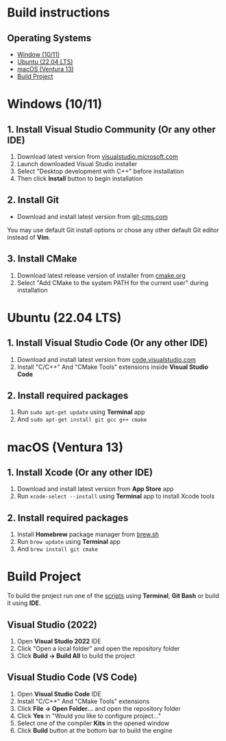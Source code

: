 # Build instructions

## Operating Systems

* [Window (10/11)](BUILDING.md#windows-1011)
* [Ubuntu (22.04 LTS)](BUILDING.md#ubuntu-2204-lts)
* [macOS (Ventura 13)](BUILDING.md#macos-monterey-12)
* [Build Project](BUILDING.md#build-project)


# Windows (10/11)

## 1. Install Visual Studio Community (Or any other IDE)

1. Download latest version from [visualstudio.microsoft.com](https://visualstudio.microsoft.com/downloads)
2. Launch downloaded Visual Studio installer
3. Select "Desktop development with C++" before installation
4. Then click **Install** button to begin installation

## 2. Install Git

* Download and install latest version from [git-cms.com](https://git-scm.com/downloads)

You may use default Git install options or chose any other default Git editor instead of **Vim**.

## 3. Install CMake

1. Download latest release version of installer from [cmake.org](https://cmake.org/download)
2. Select "Add CMake to the system PATH for the current user" during installation

# Ubuntu (22.04 LTS)

## 1. Install Visual Studio Code (Or any other IDE)

1. Download and install latest version from [code.visualstudio.com](https://code.visualstudio.com/download)
2. Install "C/C++" And "CMake Tools" extensions inside **Visual Studio Code**

## 2. Install required packages

1. Run ```sudo apt-get update``` using **Terminal** app
2. And ```sudo apt-get install git gcc g++ cmake```


# macOS (Ventura 13)

## 1. Install Xcode (Or any other IDE)

1. Download and install latest version from **App Store** app
2. Run ```xcode-select --install``` using **Terminal** app to install Xcode tools

## 2. Install required packages

1. Install **Homebrew** package manager from [brew.sh](https://brew.sh)
2. Run ```brew update``` using **Terminal** app
3. And ```brew install git cmake```


# Build Project

To build the project run one of the [scripts](scripts/) using **Terminal**, **Git Bash** or build it using **IDE**.

## Visual Studio (2022)

1. Open **Visual Studio 2022** IDE
2. Click "Open a local folder" and open the repository folder
3. Click **Build -> Build All** to build the project

## Visual Studio Code (VS Code)

1. Open **Visual Studio Code** IDE
2. Install "C/C++" And "CMake Tools" extensions
3. Click **File -> Open Folder...** and open the repository folder
4. Click **Yes** in "Would you like to configure project..."
5. Select one of the compiler **Kits** in the opened window
6. Click **Build** button at the bottom bar to build the engine